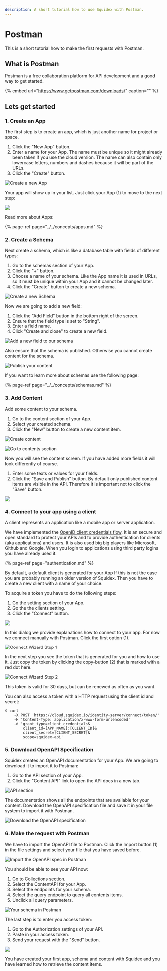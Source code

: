 ```yaml
---
description: A short tutorial how to use Squidex with Postman.
---
```


# Postman

This is a short tutorial how to make the first requests with Postman.

## What is Postman

Postman is a free collaboration platform for API development and a good way to get started.

{% embed url="https://www.getpostman.com/downloads/" caption="" %}

## Lets get started

### 1. Create an App

The first step is to create an app, which is just another name for project or space.

1. Click the "New App" button.
2. Enter a name for your App. The name must be unique so it might already been taken if you use the cloud version. The name can also contain only lowercase letters, numbers and dashes because it will be part of the URLs.
3. Click the "Create" button.

![Create a new App](../../../.gitbook/assets/image%20%2857%29%20%282%29%20%282%29%20%282%29%20%282%29%20%282%29%20%281%29.png)

Your app will show up in your list. Just click your App \(1\) to move to the next step:

![](../../../.gitbook/assets/image%20%2859%29.png)

Read more about Apps:

{% page-ref page="../../concepts/apps.md" %}

### 2. Create a Schema

Next create a schema, which is like a database table with fields of different types:

1. Go to the schemas section of your App.
2. Click the "+" button.
3. Choose a name of your schema. Like the App name it is used in URLs, so it must be unique within your App and it cannot be changed later.
4. Click the "Create" button to create a new schema.

![Create a new Schema](../../../.gitbook/assets/image%20%2855%29.png)

Now we are going to add a new field:

1. Click the "Add Field" button in the bottom right of the screen.
2. Ensure that the field type is set to "String".
3. Enter a field name.
4. Click "Create and close" to create a new field.

![Add a new field to our schema](../../../.gitbook/assets/image%20%2869%29%20%281%29.png)

Also ensure that the schema is published. Otherwise you cannot create content for the schema.

![Publish your content](../../../.gitbook/assets/image%20%2851%29.png)

If you want to learn more about schemas use the following page:

{% page-ref page="../../concepts/schemas.md" %}

### 3. Add Content

Add some content to your schema.

1. Go to the content section of your App.
2. Select your created schema.
3. Click the "New" button to create a new content item.

![Create content](../../../.gitbook/assets/image%20%2862%29.png)

![Go to contents section](../../../.gitbook/assets/contents%20%281%29.png)

Now you will see the content screen. If you have added more fields it will look differently of course.

1. Enter some texts or values for your fields.
2. Click the "Save and Publish" button. By default only published content items are visible in the API. Therefore it is important not to click the "Save" button.

![](../../../.gitbook/assets/image%20%2852%29.png)

### 4. Connect to your app using a client

A client represents an application like a mobile app or server application.

We have implemented the [OpenID client credentials flow](https://docs.axway.com/u/documentation/api_gateway/7.5.3/webhelp_portal_oauth/Content/OAuthGuideTopics/oauth_flows_client_credentials.). It is an secure and open standard to protect your APIs and to provide authentication for clients \(aka applications\) and users. It is also used big big players like Microsoft, Github and Google. When you login to applications using third party logins you have already used it.

{% page-ref page="authentication.md" %}

By default, a default client is generated for your App If this is not the case you are probably running an older version of Squidex. Then you have to create a new client with a name of your choice.

To acquire a token you have to do the following steps:

1. Go the setting section of your App.
2. Go the the clients setting.
3. Click the "Connect" button.

![](../../../.gitbook/assets/image%20%2865%29%20%281%29%20%281%29.png)

In this dialog we provide explanations how to connect to your app. For now we connect manually with Postman. Click the first option \(1\).

![Connect Wizard Step 1](../../../.gitbook/assets/image%20%2853%29.png)

In the next step you see the token that is generated for you and how to use it. Just copy the token by clicking the copy-button \(2\) that is marked with a red dot here.

![Connect Wizard Step 2](../../../.gitbook/assets/image%20%2864%29.png)

This token is valid for 30 days, but can be renewed as often as you want.

You can also access a token with a HTTP request using the client id and secret:

```text
$ curl
    -X POST 'https://cloud.squidex.io/identity-server/connect/token/' 
    -H 'Content-Type: application/x-www-form-urlencoded' 
    -d 'grant_type=client_credentials&
        client_id=[APP_NAME]:[CLIENT_ID]&
        client_secret=[CLIENT_SECRET]&
        scope=squidex-api'
```

### 5. Download OpenAPI Specification

Squidex creates an OpenAPI documentation for your App. We are going to download it to import it to Postman:

1. Go to the API section of your App.
2. Click the "Content API" link to open the API docs in a new tab.

![API section](../../../.gitbook/assets/image%20%2863%29.png)

The documentation shows all the endpoints that are available for your content. Download the OpenAPI specification file and save it in your file system to import it with Postman.

![Download the OpenAPI specification](../../../.gitbook/assets/image%20%2868%29.png)

### 6. Make the request with Postman

We have to import the OpenAPI file to Postman. Click the Import button \(1\) in the file settings and select your file that you have saved before.

![Import the OpenAPI spec in Postman](../../../.gitbook/assets/image%20%2854%29.png)

You should be able to see your API now:

1. Go to Collections section.
2. Select the ContentAPI for your App.
3. Select the endpoints for your schema.
4. Select the query endpoint to query all contents items.
5. Unclick all query parameters.

![Your schema in Postman](../../../.gitbook/assets/image%20%2866%29.png)

The last step is to enter you access token:

1. Go to the Authorization settings of your API.
2. Paste in your access token.
3. Send your request with the "Send" button.

![](../../../.gitbook/assets/image%20%2849%29.png)

You have created your first app, schema and content with Squidex and you have learned how to retrieve the content items.

